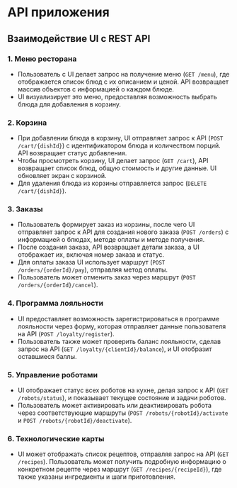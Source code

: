 # API приложения

<swagger-ui src= "https://raw.githubusercontent.com/doriansweet/otus_project//master/docs/assets/api.yaml" />

## Взаимодействие UI с REST API

### 1. **Меню ресторана**
- Пользователь с UI делает запрос на получение меню (`GET /menu`), где отображается список блюд с их описанием и ценой. API возвращает массив объектов с информацией о каждом блюде.
- UI визуализирует это меню, предоставляя возможность выбрать блюда для добавления в корзину.

### 2. **Корзина**
- При добавлении блюда в корзину, UI отправляет запрос к API (`POST /cart/{dishId}`) с идентификатором блюда и количеством порций. API возвращает статус добавления.
- Чтобы просмотреть корзину, UI делает запрос (`GET /cart`), API возвращает список блюд, общую стоимость и другие данные. UI обновляет экран с корзиной.
- Для удаления блюда из корзины отправляется запрос (`DELETE /cart/{dishId}`).

### 3. **Заказы**
- Пользователь формирует заказ из корзины, после чего UI отправляет запрос к API для создания нового заказа (`POST /orders`) с информацией о блюдах, методе оплаты и методе получения.
- После создания заказа, API возвращает детали заказа, а UI отображает их, включая номер заказа и статус.
- Для оплаты заказа UI использует маршрут (`POST /orders/{orderId}/pay`), отправляя метод оплаты.
- Пользователь может отменить заказ через маршрут (`POST /orders/{orderId}/cancel`).

### 4. **Программа лояльности**
- UI предоставляет возможность зарегистрироваться в программе лояльности через форму, которая отправляет данные пользователя на API (`POST /loyalty/register`).
- Пользователь также может проверить баланс лояльности, сделав запрос на API (`GET /loyalty/{clientId}/balance`), и UI отобразит оставшиеся баллы.

### 5. **Управление роботами**
- UI отображает статус всех роботов на кухне, делая запрос к API (`GET /robots/status`), и показывает текущее состояние и задачи роботов.
- Пользователь может активировать или деактивировать робота через соответствующие маршруты (`POST /robots/{robotId}/activate` и `POST /robots/{robotId}/deactivate`).
  
### 6. **Технологические карты**
- UI может отображать список рецептов, отправляя запрос на API (`GET /recipes`). Пользователь может получить подробную информацию о конкретном рецепте через маршрут (`GET /recipes/{recipeId}`), где также указаны ингредиенты и шаги приготовления.
